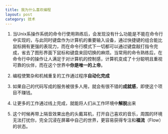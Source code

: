 ```yaml
---
title: 我为什么喜欢编程
layout: post
category: 技术
---
```


1. 当Unix系操作系统的命令行使用熟练后，会发现没有什么功能是不能在命令行中实现的，与此同时键盘作为计算机的重要输入设备，通过快捷键的组合能比鼠标拥有更强的表现力，而在命令行模式下一切都可以通过键盘敲打指令完成，省去了图形界面下鼠标和键盘来回切换的麻烦。当常用的命令熟练后，在命令行中的操作让人满足于对计算机的控制感，计算机变成了十分聪明且重视可靠的伙伴，而在这个世界中**你是唯一的上帝**。

2. 编程使繁杂和机械重复的工作通过程序**自动化完成**

3. 如果自己的代码写成的服务被很多人用，就会有很不错的**成就感**，即使这个项目不赚钱。

4. 让更多的工作通过线上完成，就能将人们从工作环境中**解脱**出来

5. 这个时候再带上隔音效果出色的头戴耳机，打开自己喜欢的音乐，周围的环境无法打扰你，完全沉浸在屏幕中自己的世界，更容易获得专注和**福流**（Flow）的状态。

